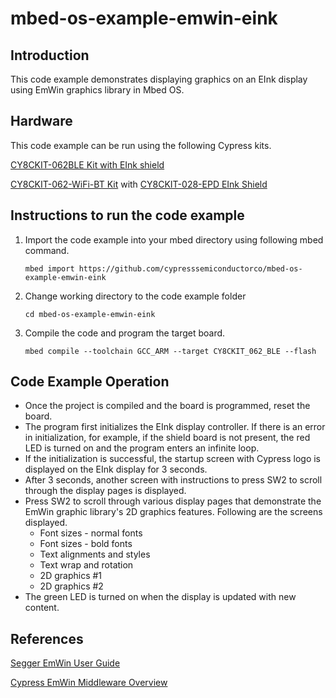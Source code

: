 # mbed-os-example-emwin-eink

  

## **Introduction**

This code example demonstrates displaying graphics on an EInk display using EmWin graphics library in Mbed OS.

## **Hardware**

This code example can be run using the following Cypress kits.

[CY8CKIT-062BLE Kit with EInk shield](https://www.cypress.com/documentation/development-kitsboards/psoc-6-ble-pioneer-kit-cy8ckit-062-ble)

[CY8CKIT-062-WiFi-BT Kit](https://www.cypress.com/documentation/development-kitsboards/psoc-6-wifi-bt-pioneer-kit-cy8ckit-062-wifi-bt) with [CY8CKIT-028-EPD EInk Shield](https://www.cypress.com/documentation/development-kitsboards/e-ink-display-shield-board-cy8ckit-028-epd)  

## **Instructions to run the code example**

1. Import the code example into your mbed directory using following mbed command.

    `mbed import https://github.com/cypresssemiconductorco/mbed-os-example-emwin-eink`

2. Change working directory to the code example folder

    `cd mbed-os-example-emwin-eink`

3. Compile the code and program the target board.

    `mbed compile --toolchain GCC_ARM --target CY8CKIT_062_BLE --flash`

## **Code Example Operation**

- Once the project is compiled and the board is programmed, reset the board.
- The program first initializes the EInk display controller.  If there is an error in initialization, for example, if the shield board is not present, the red LED is turned on and the program enters an infinite loop.  
- If the initialization is successful, the startup screen with Cypress logo is displayed on the EInk display for 3 seconds.  
- After 3 seconds, another screen with instructions to press SW2 to scroll through the display pages is displayed.
- Press SW2 to scroll through various display pages that demonstrate the EmWin graphic library's 2D graphics features.  Following are the screens displayed.
    - Font sizes - normal fonts
    - Font sizes - bold fonts
    - Text alignments and styles
    - Text wrap and rotation
    - 2D graphics #1
    - 2D graphics #2
- The green LED is turned on when the display is updated with new content.
## **References**

[Segger EmWin User Guide](https://cypresssemiconductorco.github.io/middleware-emwin/UM03001_emWin5.pdf)

[Cypress EmWin Middleware Overview](https://cypresssemiconductorco.github.io/middleware-emwin/emwin_overview/html/index.html)

